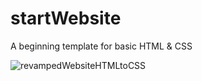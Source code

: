 # startWebsite
A beginning template for basic HTML & CSS

![revampedWebsiteHTMLtoCSS](https://user-images.githubusercontent.com/95387589/152622542-16b78c1b-fe00-4dc7-a56c-f8dca92f1eb9.png)
